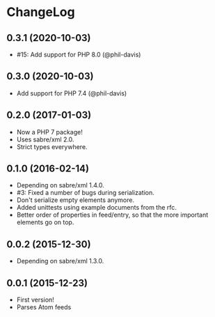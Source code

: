ChangeLog
=========

0.3.1 (2020-10-03)
------------------

* #15: Add support for PHP 8.0 (@phil-davis)

0.3.0 (2020-10-03)
------------------

* Add support for PHP 7.4 (@phil-davis)

0.2.0 (2017-01-03)
------------------

* Now a PHP 7 package!
* Uses sabre/xml 2.0.
* Strict types everywhere.


0.1.0 (2016-02-14)
------------------

* Depending on sabre/xml 1.4.0.
* #3: Fixed a number of bugs during serialization.
* Don't serialize empty elements anymore.
* Added unittests using example documents from the rfc.
* Better order of properties in feed/entry, so that the more important
  elements go on top.


0.0.2 (2015-12-30)
------------------

* Depending on sabre/xml 1.3.0.


0.0.1 (2015-12-23)
------------------

* First version!
* Parses Atom feeds
